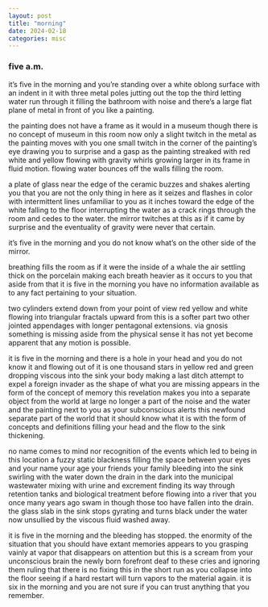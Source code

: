 ```yaml
---
layout: post
title: "morning"
date: 2024-02-18
categories: misc
---
```


### five a.m.

it’s five in the morning and you’re standing over a white oblong surface with an indent in it with three metal poles jutting out the top the third letting water run through it filling the bathroom with noise and there’s a large flat plane of metal in front of you like a painting. 

the painting does not have a frame as it would in a museum though there is no concept of museum in this room now only a slight twitch in the metal as the painting moves with you one small twitch in the corner of the painting’s eye drawing you to surprise and a gasp as the painting streaked with red white and yellow flowing with gravity whirls growing larger in its frame in fluid motion. flowing water bounces off the walls filling the room.

a plate of glass near the edge of the ceramic buzzes and shakes alerting you that you are not the only thing in here as it seizes and flashes in color with intermittent lines unfamiliar to you as it inches toward the edge of the white falling to the floor interrupting the water as a crack rings through the room and cedes to the water. the mirror twitches at this as if it came by surprise and the eventuality of gravity were never that certain. 

it’s five in the morning and you do not know what’s on the other side of the mirror. 

breathing fills the room as if it were the inside of a whale the air settling thick on the porcelain making each breath heavier as it occurs to you that aside from that it is five in the morning you have no information available as to any fact pertaining to your situation.

two cylinders extend down from your point of view red yellow and white flowing into triangular fractals upward from this is a softer part two other jointed appendages with longer pentagonal extensions. via gnosis something is missing aside from the physical sense it has not yet become apparent that any motion is possible. 

it is five in the morning and there is a hole in your head and you do not know it and flowing out of it is one thousand stars in yellow red and green dropping viscous into the sink your body making a last ditch attempt to expel a foreign invader as the shape of what you are missing appears in the form of the concept of memory this revelation makes you into a separate object from the world at large no longer a part of the noise and the water and the painting next to you as your subconscious alerts this newfound separate part of the world that it should know what it is with the form of concepts and definitions filling your head and the flow to the sink thickening.

no name comes to mind nor recognition of the events which led to being in this location a fuzzy static blackness filling the space between your eyes and your name your age your friends your family bleeding into the sink swirling with the water down the drain in the dark into the municipal wastewater mixing with urine and excrement finding its way through retention tanks and biological treatment before flowing into a river that you once many years ago swam in though those too have fallen into the drain. the glass slab in the sink stops gyrating and turns black under the water now unsullied by the viscous fluid washed away.

it is five in the morning and the bleeding has stopped. the enormity of the situation that you should have extant memories appears to you grasping vainly at vapor that disappears on attention but this is a scream from your unconscious brain the newly born forefront deaf to these cries and ignoring them ruling that there is no fixing this in the short run as you collapse into the floor seeing if a hard restart will turn vapors to the material again.
it is six in the morning and you are not sure if you can trust anything that you remember.
